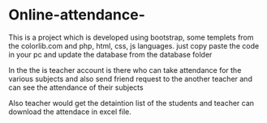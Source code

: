 # Online-attendance-

This is a project which is developed using bootstrap, some templets from the colorlib.com and php, html, css, js languages. just copy paste the code in your pc and update the database from the database folder

In the the is teacher account is there who can take attendance for the various subjects and also send friend request to the another teacher and can see the attendance of their subjects

Also teacher would get the detaintion list of the students and teacher can download the attendace in excel file.
